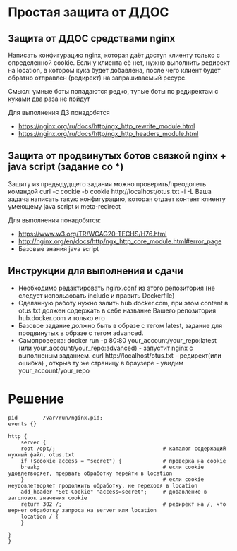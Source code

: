 # Простая защита от ДДОС

## Защита от ДДОС средствами nginx
Написать конфигурацию nginx, которая даёт доступ клиенту только с определенной cookie.
Если у клиента её нет, нужно выполнить редирект на location, в котором кука будет добавлена, после чего клиент будет обратно отправлен (редирект) на запрашиваемый ресурс.

Смысл: умные боты попадаются редко, тупые боты по редиректам с куками два раза не пойдут

Для выполнения ДЗ понадобятся
* https://nginx.org/ru/docs/http/ngx_http_rewrite_module.html
* https://nginx.org/ru/docs/http/ngx_http_headers_module.html

## Защита от продвинутых ботов связкой nginx + java script (задание со *)

Защиту из предыдудщего задания можно проверить/преодолеть командой curl -c cookie -b cookie http://localhost/otus.txt -i -L
Ваша задача написать такую конфигурацию, которая отдает контент клиенту умеющему java script и meta-redirect

Для выполнения понадобятся:
* https://www.w3.org/TR/WCAG20-TECHS/H76.html
* http://nginx.org/en/docs/http/ngx_http_core_module.html#error_page
* Базовые знания java script 

## Инструкции для выполнения и сдачи
* Необходимо редактировать nginx.conf из этого репозитория (не следует использовать include и править Dockerfile)
* Cделанную работу нужно залить hub.docker.com, при этом content в otus.txt должен содержать в себе название Вашего репозитория hub.docker.com и только его
* Базовое задание должно быть в образе с тегом latest, задание для продвинутых в образе с тегом advanced.
* Самопроверка: docker run -p 80:80 your_account/your_repo:latest (или your_account/your_repo:advanced) - запустит nginx c выполненым заданием. сurl http://localhost/otus.txt - редирект(или ошибка) , открыв ту же страницу в браузере - увидим your_account/your_repo

# Решение 
```
pid        /var/run/nginx.pid;
events {}

http {
    server {
	root /opt/;                                  # каталог содержащий нужный файл, otus.txt
	if ($cookie_access = "secret") {             # проверка на cookie
	break;                                       # если cookie удовлетворяет, прервать обработку перейти в location
	}                                            # если cookie неудовлетворяет продолжить обработку, не переходя в location
	add_header "Set-Cookie" "access=secret";     # добавление в заголовок значения cookie
	return 302 /;                                # редирект на /, что вернет обработку запроса на server или location
	location / {
	}
	
}
}
```
